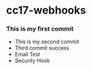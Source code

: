 # cc17-webhooks
### This is my first commit
  - This is my second commit
  - Third commit success
  - Email Test
  - Security Hook
